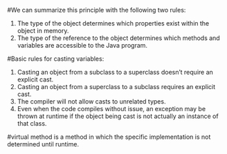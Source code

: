 #We can summarize this principle with the following two rules:
1. The type of the object determines which properties exist within 
the object in memory. 
2. The type of the reference to the object determines which methods 
and variables are accessible to the Java program.

#Basic rules for casting variables:
1. Casting an object from a subclass to a superclass doesn’t require 
an explicit cast. 
2. Casting an object from a superclass to a subclass requires an 
explicit cast. 
3. The compiler will not allow casts to unrelated types. 
4. Even when the code compiles without issue, an exception may be 
thrown at runtime if the object being cast is not actually an 
instance of that class.

#virtual method
 is a method in which the specific implementation 
 is not determined until runtime.
